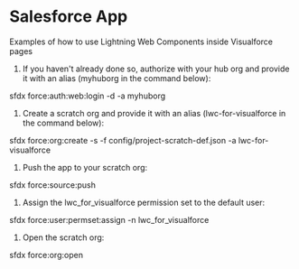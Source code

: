 # Salesforce App

Examples of how to use Lightning Web Components inside Visualforce pages

1. If you haven't already done so, authorize with your hub org and provide it with an alias (myhuborg in the command below):

sfdx force:auth:web:login -d -a myhuborg

1. Create a scratch org and provide it with an alias (lwc-for-visualforce in the command below):

sfdx force:org:create -s -f config/project-scratch-def.json -a lwc-for-visualforce

1. Push the app to your scratch org:

sfdx force:source:push

1. Assign the lwc_for_visualforce permission set to the default user:

sfdx force:user:permset:assign -n lwc_for_visualforce

1. Open the scratch org:

sfdx force:org:open
